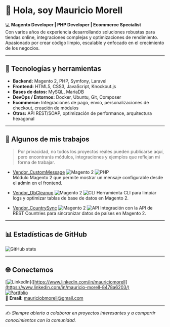 # 👋 Hola, soy Mauricio Morell

💻 **Magento Developer | PHP Developer | Ecommerce Specialist**  
Con varios años de experiencia desarrollando soluciones robustas para tiendas online, integraciones complejas y optimizaciones de rendimiento.  
Apasionado por crear código limpio, escalable y enfocado en el crecimiento de los negocios.

---

## 🚀 Tecnologías y herramientas

- **Backend:** Magento 2, PHP, Symfony, Laravel  
- **Frontend:** HTML5, CSS3, JavaScript, Knockout.js  
- **Bases de datos:** MySQL, MariaDB  
- **DevOps / Entornos:** Docker, Ubuntu, Git, Composer  
- **Ecommerce:** Integraciones de pago, envío, personalizaciones de checkout, creación de módulos  
- **Otros:** API REST/SOAP, optimización de performance, arquitectura hexagonal

---

## 📌 Algunos de mis trabajos

> Por privacidad, no todos los proyectos reales pueden publicarse aquí, pero encontrarás módulos, integraciones y ejemplos que reflejan mi forma de trabajar.

- [Vendor_CustomMessage](https://github.com/mauriciobmorelldev/mauriciobmorelldev/tree/main/Vendor_CustomMessage)
  ![Magento 2](https://img.shields.io/badge/Magento-2.4-orange) ![PHP](https://img.shields.io/badge/PHP-7.4%2B-blue)  
  Módulo Magento 2 que permite mostrar un mensaje configurable desde el admin en el frontend.

- [Vendor_DbCleanup](https://github.com/mauriciobmorelldev/mauriciobmorelldev/tree/main/Vendor_DbCleanup)
  ![Magento 2](https://img.shields.io/badge/Magento-2.4-orange) ![CLI](https://img.shields.io/badge/CLI-Tool-lightgrey) 
  Herramienta CLI para limpiar logs y optimizar tablas de base de datos en Magento 2.

- [Vendor_CountrySync](https://github.com/mauriciobmorelldev/mauriciobmorelldev/tree/main/Vendor_CountrySync)
  ![Magento 2](https://img.shields.io/badge/Magento-2.4-orange) ![API](https://img.shields.io/badge/API-Integration-green)
  Integración con la API de REST Countries para sincronizar datos de países en Magento 2.
 

---

## 📊 Estadísticas de GitHub

![GitHub stats](https://github-readme-stats.vercel.app/api?username=mauriciobmorelldev&show_icons=true&theme=default)

---

## 🌐 Conectemos

[![LinkedIn](https://img.shields.io/badge/LinkedIn-Mauricio%20Morell-blue)]([https://www.linkedin.com/in/mauriciomorell](https://www.linkedin.com/in/mauricio-morell-8478a6203/)  
[![Portfolio](https://img.shields.io/badge/Portfolio-Croodev.com-green)](https://croodev.com/)  
📧 **Email:** mauriciobmorell@gmail.com

---
✍ *Siempre abierto a colaborar en proyectos interesantes y a compartir conocimientos con la comunidad.*
